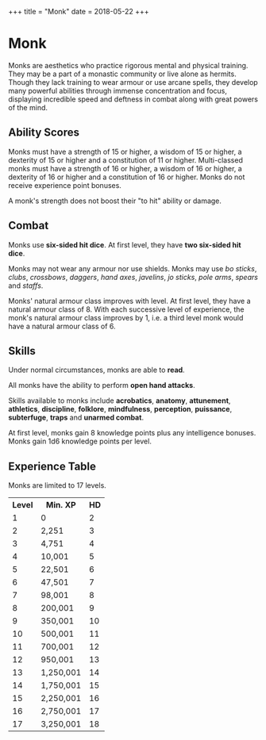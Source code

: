 +++
title = "Monk"
date = 2018-05-22
+++

# Monk

Monks are aesthetics who practice rigorous mental and physical training.
They may be a part of a monastic community or live alone as hermits.
Though they lack training to wear armour or use arcane spells, they develop many powerful abilities through immense concentration and focus, displaying incredible speed and deftness in combat along with great powers of the mind.

## Ability Scores

Monks must have a strength of 15 or higher, a wisdom of 15 or higher, a dexterity of 15 or higher and a constitution of 11 or higher.
Multi-classed monks must have a strength of 16 or higher, a wisdom of 16 or higher, a dexterity of 16 or higher and a constitution of 16 or higher.
Monks do not receive experience point bonuses.

A monk's strength does not boost their "to hit" ability or damage.

## Combat

Monks use **six-sided hit dice**.
At first level, they have **two six-sided hit dice**.

Monks may not wear any armour nor use shields.
Monks may use *bo sticks*, *clubs*, *crossbows*, *daggers*, *hand axes*, *javelins*, *jo sticks*, *pole arms*, *spears* and *staffs*.

Monks' natural armour class improves with level.
At first level, they have a natural armour class of 8.
With each successive level of experience, the monk's natural armour class improves by 1, i.e. a third level monk would have a natural armour class of 6.

## Skills

Under normal circumstances, monks are able to **read**.

All monks have the ability to perform **open hand attacks**.

Skills available to monks include **acrobatics**, **anatomy**, **attunement**, **athletics**, **discipline**, **folklore**, **mindfulness**, **perception**, **puissance**, **subterfuge**, **traps** and **unarmed combat**.

At first level, monks gain 8 knowledge points plus any intelligence bonuses.
Monks gain 1d6 knowledge points per level.

## Experience Table

Monks are limited to 17 levels.

<table>
<tr><th>Level</th><th>Min. XP</th><th>HD</th></tr>
<tr><td>1</td><td>0</td><td>2</td></tr>
<tr><td>2</td><td>2,251</td><td>3</td></tr>
<tr><td>3</td><td>4,751</td><td>4</td></tr>
<tr><td>4</td><td>10,001</td><td>5</td></tr>
<tr><td>5</td><td>22,501</td><td>6</td></tr>
<tr><td>6</td><td>47,501</td><td>7</td></tr>
<tr><td>7</td><td>98,001</td><td>8</td></tr>
<tr><td>8</td><td>200,001</td><td>9</td></tr>
<tr><td>9</td><td>350,001</td><td>10</td></tr>
<tr><td>10</td><td>500,001</td><td>11</td></tr>
<tr><td>11</td><td>700,001</td><td>12</td></tr>
<tr><td>12</td><td>950,001</td><td>13</td></tr>
<tr><td>13</td><td>1,250,001</td><td>14</td></tr>
<tr><td>14</td><td>1,750,001</td><td>15</td></tr>
<tr><td>15</td><td>2,250,001</td><td>16</td></tr>
<tr><td>16</td><td>2,750,001</td><td>17</td></tr>
<tr><td>17</td><td>3,250,001</td><td>18</td></tr>
</table>
